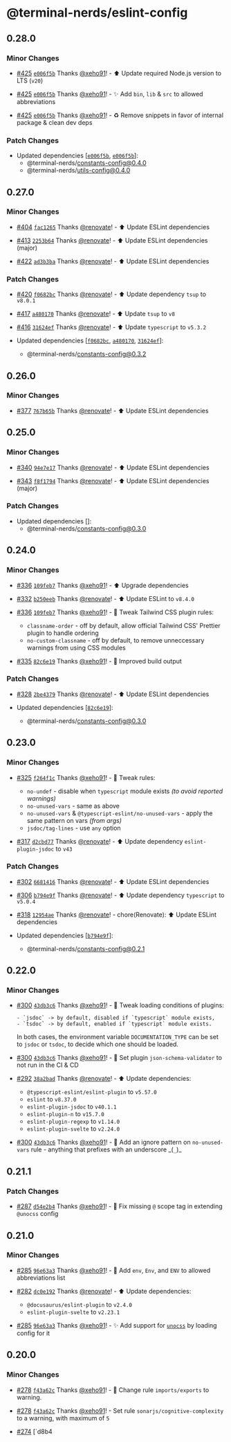 # @terminal-nerds/eslint-config<!-- markdownlint-disable line-length list-marker-space no-duplicate-header ul-style ul-indent no-bare-urls -->

## 0.28.0

### Minor Changes

-   [#425](https://github.com/terminal-nerds/configs/pull/425) [`e006f5b`](https://github.com/terminal-nerds/configs/commit/e006f5b96ecca76711cddf7f9c6012e4298a9737) Thanks [@xeho91](https://github.com/xeho91)! - ⬆️ Update required Node.js version to LTS (`v20`)

-   [#425](https://github.com/terminal-nerds/configs/pull/425) [`e006f5b`](https://github.com/terminal-nerds/configs/commit/e006f5b96ecca76711cddf7f9c6012e4298a9737) Thanks [@xeho91](https://github.com/xeho91)! - ✨ Add `bin`, `lib` & `src` to allowed abbreviations

-   [#425](https://github.com/terminal-nerds/configs/pull/425) [`e006f5b`](https://github.com/terminal-nerds/configs/commit/e006f5b96ecca76711cddf7f9c6012e4298a9737) Thanks [@xeho91](https://github.com/xeho91)! - ♻ Remove snippets in favor of internal package & clean dev deps

### Patch Changes

-   Updated dependencies [[`e006f5b`](https://github.com/terminal-nerds/configs/commit/e006f5b96ecca76711cddf7f9c6012e4298a9737), [`e006f5b`](https://github.com/terminal-nerds/configs/commit/e006f5b96ecca76711cddf7f9c6012e4298a9737)]:
    -   @terminal-nerds/constants-config@0.4.0
    -   @terminal-nerds/utils-config@0.4.0

## 0.27.0

### Minor Changes

-   [#404](https://github.com/terminal-nerds/configs/pull/404) [`fac1265`](https://github.com/terminal-nerds/configs/commit/fac126538544b0ecc4b5d0601677d5e541c94265) Thanks [@renovate](https://github.com/apps/renovate)! - ⬆️ Update ESLint dependencies

-   [#413](https://github.com/terminal-nerds/configs/pull/413) [`2253b64`](https://github.com/terminal-nerds/configs/commit/2253b647e31b303f6305908f46f87b4ae121eadc) Thanks [@renovate](https://github.com/apps/renovate)! - ⬆️ Update ESLint dependencies (major)

-   [#422](https://github.com/terminal-nerds/configs/pull/422) [`ad3b3ba`](https://github.com/terminal-nerds/configs/commit/ad3b3baff192d15e511bd82e1b7c84026d19410e) Thanks [@renovate](https://github.com/apps/renovate)! - ⬆️ Update ESLint dependencies

### Patch Changes

-   [#420](https://github.com/terminal-nerds/configs/pull/420) [`f0682bc`](https://github.com/terminal-nerds/configs/commit/f0682bcacf603627398223cdeb4bc0f41a2066c0) Thanks [@renovate](https://github.com/apps/renovate)! - ⬆️ Update dependency `tsup` to `v8.0.1`

-   [#417](https://github.com/terminal-nerds/configs/pull/417) [`a480170`](https://github.com/terminal-nerds/configs/commit/a48017079050fc615134c47bdf29c0413d355055) Thanks [@renovate](https://github.com/apps/renovate)! - ⬆️ Update `tsup` to `v8`

-   [#416](https://github.com/terminal-nerds/configs/pull/416) [`31624ef`](https://github.com/terminal-nerds/configs/commit/31624efaea68d25de289321177603951b41686e6) Thanks [@renovate](https://github.com/apps/renovate)! - ⬆️ Update `typescript` to `v5.3.2`

-   Updated dependencies [[`f0682bc`](https://github.com/terminal-nerds/configs/commit/f0682bcacf603627398223cdeb4bc0f41a2066c0), [`a480170`](https://github.com/terminal-nerds/configs/commit/a48017079050fc615134c47bdf29c0413d355055), [`31624ef`](https://github.com/terminal-nerds/configs/commit/31624efaea68d25de289321177603951b41686e6)]:
    -   @terminal-nerds/constants-config@0.3.2

## 0.26.0

### Minor Changes

-   [#377](https://github.com/terminal-nerds/configs/pull/377) [`767b65b`](https://github.com/terminal-nerds/configs/commit/767b65b8787a6a811c60a7dceb1114fb6c7244b5) Thanks [@renovate](https://github.com/apps/renovate)! - ⬆️ Update ESLint dependencies

## 0.25.0

### Minor Changes

-   [#340](https://github.com/terminal-nerds/configs/pull/340) [`94e7e17`](https://github.com/terminal-nerds/configs/commit/94e7e17233a367eb08dd4e7617ed14bd72dea34d) Thanks [@renovate](https://github.com/apps/renovate)! - ⬆️ Update ESLint dependencies

-   [#343](https://github.com/terminal-nerds/configs/pull/343) [`f8f1794`](https://github.com/terminal-nerds/configs/commit/f8f1794068512567f43258f8b7c5fd4657453c60) Thanks [@renovate](https://github.com/apps/renovate)! - ⬆️ Update ESLint dependencies (major)

### Patch Changes

-   Updated dependencies []:
    -   @terminal-nerds/constants-config@0.3.0

## 0.24.0

### Minor Changes

-   [#336](https://github.com/terminal-nerds/configs/pull/336) [`109feb7`](https://github.com/terminal-nerds/configs/commit/109feb7777aa5e362a7565658d8229023d2b71b8) Thanks [@xeho91](https://github.com/xeho91)! - ⬆️ Upgrade dependencies

-   [#332](https://github.com/terminal-nerds/configs/pull/332) [`b250eeb`](https://github.com/terminal-nerds/configs/commit/b250eebb04530ee8f98a0d3ed246296e5d36835b) Thanks [@renovate](https://github.com/apps/renovate)! - ⬆️ Update ESLint to `v8.4.0`

-   [#336](https://github.com/terminal-nerds/configs/pull/336) [`109feb7`](https://github.com/terminal-nerds/configs/commit/109feb7777aa5e362a7565658d8229023d2b71b8) Thanks [@xeho91](https://github.com/xeho91)! - 🔧 Tweak Tailwind CSS plugin rules:

    -   `classname-order` - off by default, allow official Tailwind CSS' Prettier plugin to handle ordering
    -   `no-custom-classname` - off by default, to remove unneccessary warnings from using CSS modules

-   [#335](https://github.com/terminal-nerds/configs/pull/335) [`82c6e19`](https://github.com/terminal-nerds/configs/commit/82c6e19f5cd0db2b00f75ce4fccac8fa43d4777e) Thanks [@xeho91](https://github.com/xeho91)! - 🔧 Improved build output

### Patch Changes

-   [#328](https://github.com/terminal-nerds/configs/pull/328) [`2be4379`](https://github.com/terminal-nerds/configs/commit/2be437942ce5c0641063e8fa6f404f683a6dabbe) Thanks [@renovate](https://github.com/apps/renovate)! - ⬆️ Update ESLint dependencies

-   Updated dependencies [[`82c6e19`](https://github.com/terminal-nerds/configs/commit/82c6e19f5cd0db2b00f75ce4fccac8fa43d4777e)]:
    -   @terminal-nerds/constants-config@0.3.0

## 0.23.0

### Minor Changes

-   [#325](https://github.com/terminal-nerds/configs/pull/325) [`f264f1c`](https://github.com/terminal-nerds/configs/commit/f264f1c60c4803b06e25f747863ba8ca9b9d3ffe) Thanks [@xeho91](https://github.com/xeho91)! - 🔧 Tweak rules:

    -   `no-undef` - disable when `typescript` module exists _(to avoid reported warnings)_
    -   `no-unused-vars` - same as above
    -   `no-unused-vars` & `@typescript-eslint/no-unused-vars` - apply the same pattern on vars _(from args)_
    -   `jsdoc/tag-lines` - use `any` option

-   [#317](https://github.com/terminal-nerds/configs/pull/317) [`d2cbd77`](https://github.com/terminal-nerds/configs/commit/d2cbd775311e1c82c859e2801250c3eb6f41ed43) Thanks [@renovate](https://github.com/apps/renovate)! - ⬆️ Update dependency `eslint-plugin-jsdoc` to `v43`

### Patch Changes

-   [#302](https://github.com/terminal-nerds/configs/pull/302) [`6681416`](https://github.com/terminal-nerds/configs/commit/6681416d757e8a5d22304db5eec87e4ad23c44ea) Thanks [@renovate](https://github.com/apps/renovate)! - ⬆️ Update ESLint dependencies

-   [#306](https://github.com/terminal-nerds/configs/pull/306) [`b794e9f`](https://github.com/terminal-nerds/configs/commit/b794e9f973d4b5654d4250891a8c353fbbc78934) Thanks [@renovate](https://github.com/apps/renovate)! - ⬆️ Update dependency `typescript` to `v5.0.4`

-   [#318](https://github.com/terminal-nerds/configs/pull/318) [`12954ae`](https://github.com/terminal-nerds/configs/commit/12954ae77a086c670115dab581752baa1a9cc9d8) Thanks [@renovate](https://github.com/apps/renovate)! - chore(Renovate): ⬆️ Update ESLint dependencies

-   Updated dependencies [[`b794e9f`](https://github.com/terminal-nerds/configs/commit/b794e9f973d4b5654d4250891a8c353fbbc78934)]:
    -   @terminal-nerds/constants-config@0.2.1

## 0.22.0

### Minor Changes

-   [#300](https://github.com/terminal-nerds/configs/pull/300) [`43db3c6`](https://github.com/terminal-nerds/configs/commit/43db3c602ff4b2a22994c095be421aa6181b3e93) Thanks [@xeho91](https://github.com/xeho91)! - 🔧 Tweak loading conditions of plugins:

        - `jsdoc` -> by default, disabled if `typescript` module exists,
        - `tsdoc` -> by default, enabled if `typescript` module exists.

    In both cases,
    the environment variable `DOCUMENTATION_TYPE` can be set to `jsdoc` or `tsdoc`,
    to decide which one should be loaded.

-   [#300](https://github.com/terminal-nerds/configs/pull/300) [`43db3c6`](https://github.com/terminal-nerds/configs/commit/43db3c602ff4b2a22994c095be421aa6181b3e93) Thanks [@xeho91](https://github.com/xeho91)! - 🔧 Set plugin `json-schema-validator` to not run in the CI & CD

-   [#292](https://github.com/terminal-nerds/configs/pull/292) [`38a2bad`](https://github.com/terminal-nerds/configs/commit/38a2bad1cba618042f1a699c425a0a00a700f614) Thanks [@renovate](https://github.com/apps/renovate)! - ⬆️ Update dependencies:

    -   `@typescript-eslint/eslint-plugin` to `v5.57.0`
    -   `eslint` to `v8.37.0`
    -   `eslint-plugin-jsdoc` to `v40.1.1`
    -   `eslint-plugin-n` to `v15.7.0`
    -   `eslint-plugin-regexp` to `v1.14.0`
    -   `eslint-plugin-svelte` to `v2.24.0`

-   [#300](https://github.com/terminal-nerds/configs/pull/300) [`43db3c6`](https://github.com/terminal-nerds/configs/commit/43db3c602ff4b2a22994c095be421aa6181b3e93) Thanks [@xeho91](https://github.com/xeho91)! - 🔧 Add an ignore pattern on `no-unused-vars` rule - anything that prefixes with an underscore _(`_`)\_

## 0.21.1

### Patch Changes

-   [#287](https://github.com/terminal-nerds/configs/pull/287) [`d54e2b4`](https://github.com/terminal-nerds/configs/commit/d54e2b43e99669400b21d57c54fdc01b93059e00) Thanks [@xeho91](https://github.com/xeho91)! - 🐛 Fix missing `@` scope tag in extending `@unocss` config

## 0.21.0

### Minor Changes

-   [#285](https://github.com/terminal-nerds/configs/pull/285) [`96e63a3`](https://github.com/terminal-nerds/configs/commit/96e63a3fa66e2f573bb1478aa1bb369808d2928c) Thanks [@xeho91](https://github.com/xeho91)! - 🔧 Add `env`, `Env`, and `ENV` to allowed abbreviations list

-   [#282](https://github.com/terminal-nerds/configs/pull/282) [`dc0e192`](https://github.com/terminal-nerds/configs/commit/dc0e19290211ed98de233655c0dd1ce9013ae9a5) Thanks [@renovate](https://github.com/apps/renovate)! - ⬆️ Update dependencies:

    -   `@docusaurus/eslint-plugin` to `v2.4.0`
    -   `eslint-plugin-svelte` to `v2.23.1`

-   [#285](https://github.com/terminal-nerds/configs/pull/285) [`96e63a3`](https://github.com/terminal-nerds/configs/commit/96e63a3fa66e2f573bb1478aa1bb369808d2928c) Thanks [@xeho91](https://github.com/xeho91)! - ✨ Add support for [`unocss`](https://github.com/unocss/unocss) by loading config for it

## 0.20.0

### Minor Changes

-   [#278](https://github.com/terminal-nerds/configs/pull/278) [`f43a62c`](https://github.com/terminal-nerds/configs/commit/f43a62c3d11b4a812613c50a5f8468ab73aed571) Thanks [@xeho91](https://github.com/xeho91)! - 🔧 Change rule `imports/exports` to warning.

-   [#278](https://github.com/terminal-nerds/configs/pull/278) [`f43a62c`](https://github.com/terminal-nerds/configs/commit/f43a62c3d11b4a812613c50a5f8468ab73aed571) Thanks [@xeho91](https://github.com/xeho91)! - Set rule `sonarjs/cognitive-complexity` to a warning, with maximum of `5`

-   [#274](https://github.com/terminal-nerds/configs/pull/274) [`d8b4
